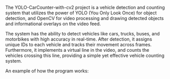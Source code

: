 The YOLO-CarCounter-with-cv2 project is a vehicle detection and counting system that utilizes the power of YOLO (You Only Look Once) for object detection, and OpenCV for video processing and drawing detected objects and informational overlays on the video feed.

The system has the ability to detect vehicles like cars, trucks, buses, and motorbikes with high accuracy in real-time. After detection, it assigns unique IDs to each vehicle and tracks their movement across frames. Furthermore, it implements a virtual line in the video, and counts the vehicles crossing this line, providing a simple yet effective vehicle counting system.

An example of how the program works:
